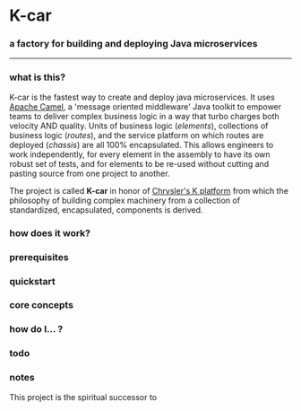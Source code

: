 # K-car
### a factory for building and deploying Java microservices 

---

### what is this? 
K-car is the fastest way to create and deploy java microservices. It uses [Apache Camel](https://camel.apache.org/), a 'message oriented middleware' Java toolkit to empower teams to deliver complex business logic in a way that turbo charges both velocity AND quality. Units of business logic (*elements*), collections of business logic (*routes*), and the service platform on which routes are deployed (*chassis*) are all 100% encapsulated. This allows engineers to work independently, for every element in the assembly to have its own robust set of tests, and for elements to be re-used without cutting and pasting source from one project to another. 

The project is called __K-car__ in honor of [Chrysler's K platform](https://en.wikipedia.org/wiki/Chrysler_K_platform) from which the philosophy of building complex machinery from a collection of standardized, encapsulated, components is derived. 

### how does it work?


### prerequisites


### quickstart 


### core concepts


### how do I... ?


### todo


### notes 

This project is the spiritual successor to 


